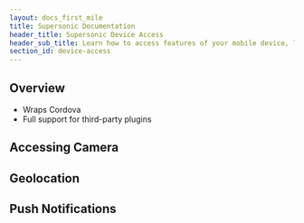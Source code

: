 ```yaml
---
layout: docs_first_mile
title: Supersonic Documentation
header_title: Supersonic Device Access
header_sub_title: Learn how to access features of your mobile device, like Camera and Push Notifications
section_id: device-access
---
```


## Overview

* Wraps Cordova
* Full support for third-party plugins

## Accessing Camera

## Geolocation

## Push Notifications
